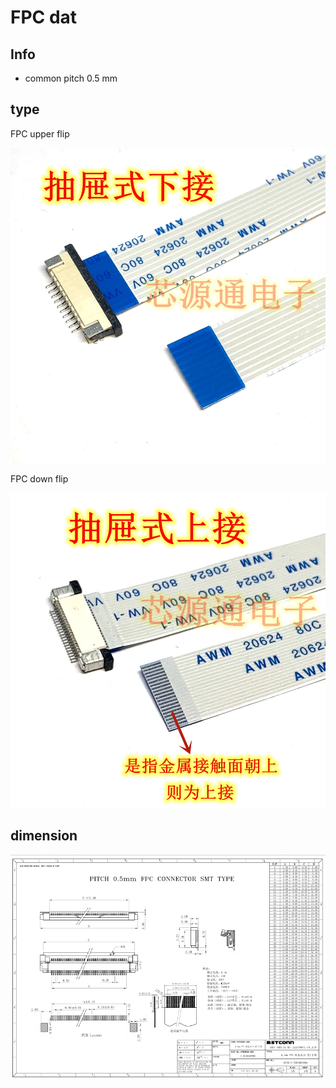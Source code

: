 
# FPC dat 

## Info 
- common pitch 0.5 mm


## type 
FPC upper flip 

![](53-53-16-17-07-2023.png)

FPC down flip 

![](41-53-16-17-07-2023.png)

## dimension 
![](05-55-16-17-07-2023.png)